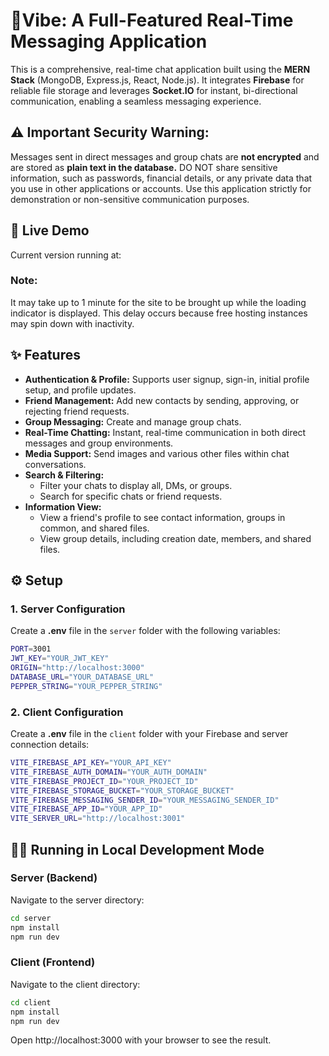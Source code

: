 # 💬Vibe: A Full-Featured Real-Time Messaging Application
This is a comprehensive, real-time chat application built using the **MERN Stack** (MongoDB, Express.js, React, Node.js). It integrates **Firebase** for reliable file storage and leverages **Socket.IO** for instant, bi-directional communication, enabling a seamless messaging experience.
 
## ⚠️ **Important Security Warning:**
Messages sent in direct messages and group chats are **not encrypted** and are stored as **plain text in the database.**
DO NOT share sensitive information, such as passwords, financial details, or any private data that you use in other applications or accounts. Use this application strictly for demonstration or non-sensitive communication purposes.
 
## 🚩 Live Demo
Current version running at:
### Note:
It may take up to 1 minute for the site to be brought up while the loading indicator is displayed. This delay occurs because free hosting instances may spin down with inactivity.

## ✨ Features
* **Authentication & Profile:** Supports user signup, sign-in, initial profile setup, and profile updates.
* **Friend Management:** Add new contacts by sending, approving, or rejecting friend requests.
* **Group Messaging:** Create and manage group chats.
* **Real-Time Chatting:** Instant, real-time communication in both direct messages and group environments.
* **Media Support:** Send images and various other files within chat conversations.
* **Search & Filtering:**
    * Filter your chats to display all, DMs, or groups.
    * Search for specific chats or friend requests.
* **Information View:**
    * View a friend's profile to see contact information, groups in common, and shared files.
    * View group details, including creation date, members, and shared files.
 
## ⚙ Setup
### 1. Server Configuration
Create a **.env** file in the `server` folder with the following variables:
```bash
PORT=3001
JWT_KEY="YOUR_JWT_KEY"
ORIGIN="http://localhost:3000"
DATABASE_URL="YOUR_DATABASE_URL"
PEPPER_STRING="YOUR_PEPPER_STRING"
```

### 2. Client Configuration
Create a **.env** file in the `client` folder with your Firebase and server connection details:
```bash
VITE_FIREBASE_API_KEY="YOUR_API_KEY"
VITE_FIREBASE_AUTH_DOMAIN="YOUR_AUTH_DOMAIN"
VITE_FIREBASE_PROJECT_ID="YOUR_PROJECT_ID"
VITE_FIREBASE_STORAGE_BUCKET="YOUR_STORAGE_BUCKET"
VITE_FIREBASE_MESSAGING_SENDER_ID="YOUR_MESSAGING_SENDER_ID"
VITE_FIREBASE_APP_ID="YOUR_APP_ID"
VITE_SERVER_URL="http://localhost:3001"
```

## 🏃‍♂️ Running in Local Development Mode
### Server (Backend)
Navigate to the server directory:
```bash
cd server
npm install 
npm run dev
```
### Client (Frontend)
Navigate to the client directory:
```bash
cd client
npm install
npm run dev
```

Open http://localhost:3000 with your browser to see the result.
